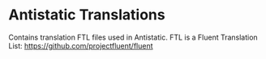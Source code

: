 # Antistatic Translations

Contains translation FTL files used in Antistatic. FTL is a Fluent Translation List: https://github.com/projectfluent/fluent
